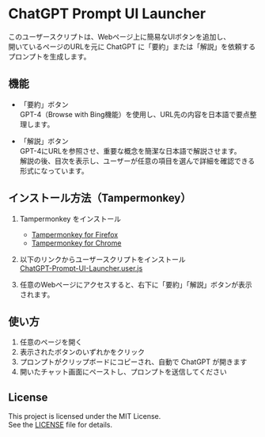 # ChatGPT Prompt UI Launcher

このユーザースクリプトは、Webページ上に簡易なUIボタンを追加し、  
開いているページのURLを元に ChatGPT に「要約」または「解説」を依頼するプロンプトを生成します。

## 機能

- 「要約」ボタン  
  GPT-4（Browse with Bing機能）を使用し、URL先の内容を日本語で要点整理します。

- 「解説」ボタン  
  GPT-4にURLを参照させ、重要な概念を簡潔な日本語で解説させます。  
  解説の後、目次を表示し、ユーザーが任意の項目を選んで詳細を確認できる形式になっています。

## インストール方法（Tampermonkey）

1. Tampermonkey をインストール  
   - [Tampermonkey for Firefox](https://addons.mozilla.org/ja/firefox/addon/tampermonkey/)  
   - [Tampermonkey for Chrome](https://tampermonkey.net/)

2. 以下のリンクからユーザースクリプトをインストール  
   [ChatGPT-Prompt-UI-Launcher.user.js](https://raw.githubusercontent.com/junx913x/ChatGPT-Prompt-UI-Launcher/main/ChatGPT-Prompt-UI-Launcher.user.js)

3. 任意のWebページにアクセスすると、右下に「要約」「解説」ボタンが表示されます。

## 使い方

1. 任意のページを開く  
2. 表示されたボタンのいずれかをクリック  
3. プロンプトがクリップボードにコピーされ、自動で ChatGPT が開きます  
4. 開いたチャット画面にペーストし、プロンプトを送信してください

## License

This project is licensed under the MIT License.  
See the [LICENSE](./LICENSE) file for details.

